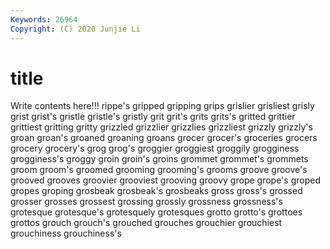 ```yaml
---
Keywords: 26964
Copyright: (C) 2020 Junjie Li
---
```


# title

Write contents here!!!
rippe's 
gripped 
gripping 
grips 
grislier 
grisliest 
grisly 
grist
grist's 
gristle 
gristle's 
gristly 
grit 
grit's 
grits 
grits's 
gritted 
grittier
grittiest 
gritting 
gritty 
grizzled 
grizzlier 
grizzlies 
grizzliest 
grizzly 
grizzly's 
groan
groan's 
groaned 
groaning 
groans 
grocer 
grocer's 
groceries 
grocers 
grocery 
grocery's
grog 
grog's 
groggier 
groggiest 
groggily 
grogginess 
grogginess's 
groggy 
groin 
groin's
groins 
grommet 
grommet's 
grommets 
groom 
groom's 
groomed 
grooming 
grooming's 
grooms
groove 
groove's 
grooved 
grooves 
groovier 
grooviest 
grooving 
groovy 
grope 
grope's
groped 
gropes 
groping 
grosbeak 
grosbeak's 
grosbeaks 
gross 
gross's 
grossed 
grosser
grosses 
grossest 
grossing 
grossly 
grossness 
grossness's 
grotesque 
grotesque's 
grotesquely 
grotesques
grotto 
grotto's 
grottoes 
grottos 
grouch 
grouch's 
grouched 
grouches 
grouchier 
grouchiest
grouchiness 
grouchiness's 
